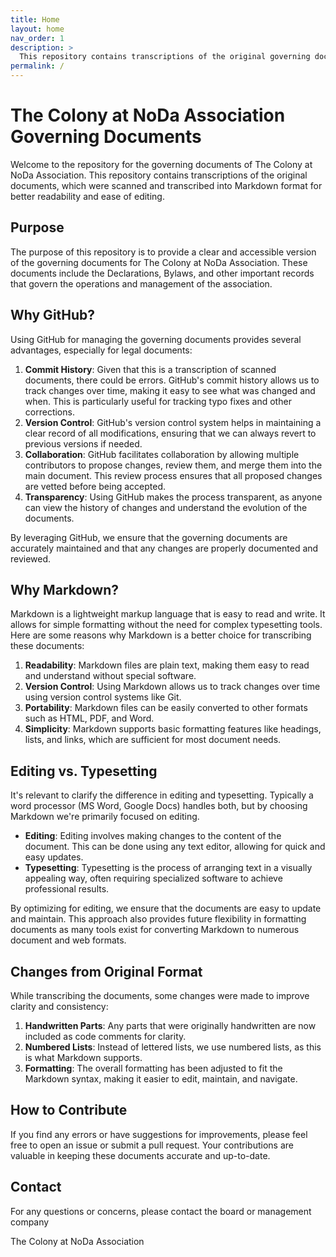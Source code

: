 ```yaml
---
title: Home
layout: home
nav_order: 1
description: >
  This repository contains transcriptions of the original governing documents for The Colony at NoDa Association. These documents were scanned and transcribed into Markdown format for better readability and ease of editing.
permalink: /
---
```


# The Colony at NoDa Association Governing Documents

Welcome to the repository for the governing documents of The Colony at NoDa Association. This repository contains transcriptions of the original documents, which were scanned and transcribed into Markdown format for better readability and ease of editing.

## Purpose

The purpose of this repository is to provide a clear and accessible version of the governing documents for The Colony at NoDa Association. These documents include the Declarations, Bylaws, and other important records that govern the operations and management of the association.

## Why GitHub?

Using GitHub for managing the governing documents provides several advantages, especially for legal documents:

1. **Commit History**: Given that this is a transcription of scanned documents, there could be errors. GitHub's commit history allows us to track changes over time, making it easy to see what was changed and when. This is particularly useful for tracking typo fixes and other corrections.
2. **Version Control**: GitHub's version control system helps in maintaining a clear record of all modifications, ensuring that we can always revert to previous versions if needed.
3. **Collaboration**: GitHub facilitates collaboration by allowing multiple contributors to propose changes, review them, and merge them into the main document. This review process ensures that all proposed changes are vetted before being accepted.
4. **Transparency**: Using GitHub makes the process transparent, as anyone can view the history of changes and understand the evolution of the documents.

By leveraging GitHub, we ensure that the governing documents are accurately maintained and that any changes are properly documented and reviewed.

## Why Markdown?

Markdown is a lightweight markup language that is easy to read and write. It allows for simple formatting without the need for complex typesetting tools. Here are some reasons why Markdown is a better choice for transcribing these documents:

1. **Readability**: Markdown files are plain text, making them easy to read and understand without special software.
2. **Version Control**: Using Markdown allows us to track changes over time using version control systems like Git.
3. **Portability**: Markdown files can be easily converted to other formats such as HTML, PDF, and Word.
4. **Simplicity**: Markdown supports basic formatting features like headings, lists, and links, which are sufficient for most document needs.

## Editing vs. Typesetting

It's relevant to clarify the difference in editing and typesetting. Typically a word processor (MS Word, Google Docs) handles both, but by choosing Markdown we're primarily focused on editing.

- **Editing**: Editing involves making changes to the content of the document. This can be done using any text editor, allowing for quick and easy updates.
- **Typesetting**: Typesetting is the process of arranging text in a visually appealing way, often requiring specialized software to achieve professional results.

By optimizing for editing, we ensure that the documents are easy to update and maintain. This approach also provides future flexibility in formatting documents as many tools exist for converting Markdown to numerous document and web formats.

## Changes from Original Format

While transcribing the documents, some changes were made to improve clarity and consistency:

1. **Handwritten Parts**: Any parts that were originally handwritten are now included as code comments for clarity.
2. **Numbered Lists**: Instead of lettered lists, we use numbered lists, as this is what Markdown supports.
3. **Formatting**: The overall formatting has been adjusted to fit the Markdown syntax, making it easier to edit, maintain, and navigate.

## How to Contribute

If you find any errors or have suggestions for improvements, please feel free to open an issue or submit a pull request. Your contributions are valuable in keeping these documents accurate and up-to-date.

## Contact

For any questions or concerns, please contact the board or management company

The Colony at NoDa Association
